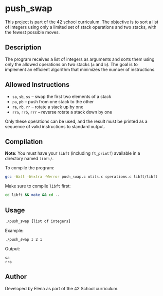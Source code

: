 # push_swap

This project is part of the 42 school curriculum. The objective is to sort a list of integers using only a limited set of stack operations and two stacks, with the fewest possible moves.

## Description

The program receives a list of integers as arguments and sorts them using only the allowed operations on two stacks (`a` and `b`). The goal is to implement an efficient algorithm that minimizes the number of instructions.

## Allowed Instructions

- `sa`, `sb`, `ss` – swap the first two elements of a stack
- `pa`, `pb` – push from one stack to the other
- `ra`, `rb`, `rr` – rotate a stack up by one
- `rra`, `rrb`, `rrr` – reverse rotate a stack down by one

Only these operations can be used, and the result must be printed as a sequence of valid instructions to standard output.

## Compilation

**Note:** You must have your `libft` (including `ft_printf`) available in a directory named `libft/`.

To compile the program:

```bash
gcc -Wall -Wextra -Werror push_swap.c utils.c operations.c libft/libft.a -Ilibft -o push_swap
```

Make sure to compile `libft` first:

```bash
cd libft && make && cd ..
```

## Usage

```bash
./push_swap [list of integers]
```

Example:

```bash
./push_swap 3 2 1
```

Output:

```
sa
rra
```

## Author

Developed by Elena as part of the 42 School curriculum.
